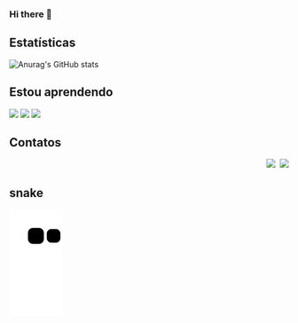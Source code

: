 ### Hi there 👋

<!--
**aguedes2/aguedes2** is a ✨ _special_ ✨ repository because its `README.md` (this file) appears on your GitHub profile.

Here are some ideas to get you started:

- 🔭 I’m currently working on ...
- 🌱 I’m currently learning ...
- 👯 I’m looking to collaborate on ...
- 🤔 I’m looking for help with ...
- 💬 Ask me about ...
- 📫 How to reach me: ...
- 😄 Pronouns: ...
- ⚡ Fun fact: ...
-->

## Estatísticas
![Anurag's GitHub stats](https://github-readme-stats.vercel.app/api?username=aguedes2&count_private=true&show_icons=true&theme=react)

## Estou aprendendo
<div display="flex">
<img src="https://cdn.jsdelivr.net/gh/devicons/devicon/icons/android/android-original.svg" height="40px"/>
<img src="https://cdn.jsdelivr.net/gh/devicons/devicon/icons/css3/css3-original.svg"  height="40px"/>        
<img src="https://cdn.jsdelivr.net/gh/devicons/devicon/icons/javascript/javascript-plain.svg" height="40px"/>
</div>


## Contatos
<p align="right">
          <a href="#"><img src="https://img.shields.io/badge/Instagram-E4405F?style=for-the-badge&logo=instagram&logoColor=white"/></a>
          <a href="#"><img src-"https://img.shields.io/badge/YouTube-FF0000?style=for-the-badge&logo=youtube&logoColor=white"/></a>
          <a href="#"><img src="https://img.shields.io/badge/LinkedIn-0077B5?style=for-the-badge&logo=linkedin&logoColor=white"/></a>
</p>
          
## snake
![Snake](https://github.com/aguedes2/aguedes2/blob/output/github-contribution-grid-snake.svg)
